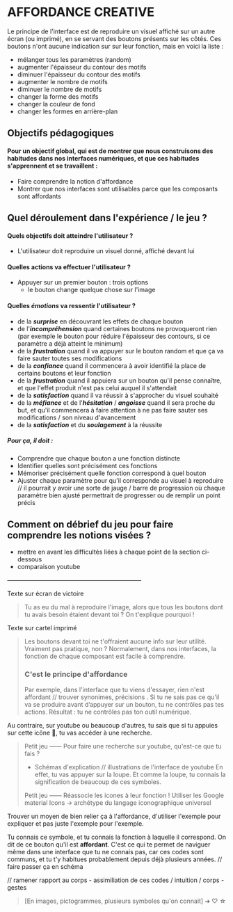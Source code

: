 # AFFORDANCE CREATIVE

Le principe de l'interface est de reproduire un visuel affiché sur un autre écran (ou imprimé), en se servant des boutons présents sur les côtés. Ces boutons n'ont aucune indication sur sur leur fonction, mais en voici la liste :

- mélanger tous les paramètres (random)
- augmenter l'épaisseur du contour des motifs
- diminuer l'épaisseur du contour des motifs
- augmenter le nombre de motifs
- diminuer le nombre de motifs
- changer la forme des motifs
- changer la couleur de fond
- changer les formes en arrière-plan


## Objectifs pédagogiques

#### Pour un objectif global, qui est de montrer que nous construisons des habitudes dans nos interfaces numériques, et que ces habitudes s'apprennent et se travaillent :

- Faire comprendre la notion d'affordance
- Montrer que nos interfaces sont utilisables parce que les composants sont affordants

## Quel déroulement dans l'expérience / le jeu ?

#### Quels objectifs doit atteindre l'utilisateur ?

- L'utilisateur doit reproduire un visuel donné, affiché devant lui

#### Quelles actions va effectuer l'utilisateur ?

- Appuyer sur un premier bouton : trois options
  - le bouton change quelque chose sur l'image

#### Quelles ***émotions*** va ressentir l'utilisateur ?

- de la ***surprise*** en découvrant les effets de chaque bouton
- de l'***incompréhension*** quand certaines boutons ne provoqueront rien (par exemple le bouton pour réduire l'épaisseur des contours, si ce paramètre a déjà atteint le minimum)
- de la ***frustration*** quand il va appuyer sur le bouton random et que ça va faire sauter toutes ses modifications
- de la ***confiance*** quand il commencera à avoir identifié la place de certains boutons et leur fonction
- de la ***frustration*** quand il appuiera sur un bouton qu'il pense connaître, et que l'effet produit n'est pas celui auquel il s'attendait
- de la ***satisfaction*** quand il va réussir à s'approcher du visuel souhaité
- de la ***méfiance*** et de l'***hésitation*** / ***angoisse*** quand il sera proche du but, et qu'il commencera à faire attention à ne pas faire sauter ses modifications / son niveau d'avancement
- de la ***satisfaction*** et du ***soulagement*** à la réussite

<!-- // ramenr ça dans le debrief -->

##### Pour ça, il doit :

- Comprendre que chaque bouton a une fonction distincte
- Identifier quelles sont précisément ces fonctions
- Mémoriser précisément quelle fonction correspond à quel bouton
- Ajuster chaque paramètre pour qu'il corresponde au visuel à reproduire // il pourrait y avoir une sorte de jauge / barre de progression où chaque paramètre bien ajusté permettrait de progresser ou de remplir un point précis

## Comment on débrief du jeu pour faire comprendre les notions visées ?

- mettre en avant les difficultés liées à chaque point de la section ci-dessous
- comparaison youtube


——————————————————————

Texte sur écran de victoire
> Tu as eu du mal à reproduire l'image, alors que tous les boutons dont tu avais besoin étaient devant toi ? On t'explique pourquoi !


Texte sur cartel imprimé
> Les boutons devant toi ne t'offraient aucune info sur leur utilité. Vraiment pas pratique, non ? Normalement, dans nos interfaces, la fonction de chaque composant est facile à comprendre.
>
> ### C'est le principe **d'affordance**
>
> Par exemple, dans l'interface que tu viens d'essayer, rien n'est affordant // trouver synonimes, précisions . Si tu ne sais pas ce qu'il va se produire avant d’appuyer sur un bouton, tu ne contrôles pas tes actions. Résultat : tu ne contrôles pas ton outil numérique.
>

Au contraire, sur youtube ou beaucoup d'autres, tu sais que si tu appuies sur cette icône 🔎, tu vas accéder à une recherche.

> Petit jeu —— Pour faire une recherche sur youtube, qu'est-ce que tu fais ?
> - Schémas d'explication // illustrations de l'interface de youtube
> En effet, tu vas appuyer sur la loupe. Et comme la loupe, tu connais la signification de beaucoup de ces symboles.
>
> Petit jeu —— Réassocie les icones à leur fonction !
> Utiliser les Google material Icons -> archétype du langage iconographique universel

Trouver un moyen de bien relier ça à l'affordance, d'utiliser l'exemple pour expliquer et pas juste l'exemple pour l'exemple.

Tu connais ce symbole, et tu connais la fonction à laquelle il correspond. On dit de ce bouton qu'il est **affordant**.
C'est ce qui te permet de naviguer même dans une interface que tu ne connais pas, car ces codes sont communs, et tu t'y habitues probablement depuis déjà plusieurs années.
// faire passer ça en schéma

// ramener rapport au corps - assimiliation de ces codes / intuition / corps - gestes

> [En images, pictogrammes, plusieurs symboles qu'on connait] ➔ ♡ ☆

